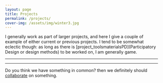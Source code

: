 ```yaml
---
layout: page
title: Projects
permalink: /projects/
cover-img: /assets/img/winter3.jpg
---
```

I generally work as part of larger projects, and here I give a couple of example of either current or previous projects. I tend to be somewhat eclectic though: as long as there is [project_toolsmaterialsPD](Participatory Design or design methods) to be worked on, I am generally game.

---------



---------

Do you think we have something in common? then we definitely should [collaborate](../collaborate) on something.